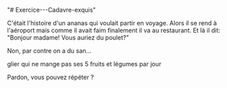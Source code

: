 "# Exercice---Cadavre-exquis" 

C'était l'histoire d'un ananas qui voulait partir en voyage.
Alors il se rend à l'aéroport mais comme il avait faim finalement il va au restaurant.
Et là il dit: "Bonjour madame! Vous auriez du poulet?"

Non, par contre on a du san...

glier qui ne mange pas ses 5 fruits et légumes par jour

Pardon, vous pouvez répéter ?
